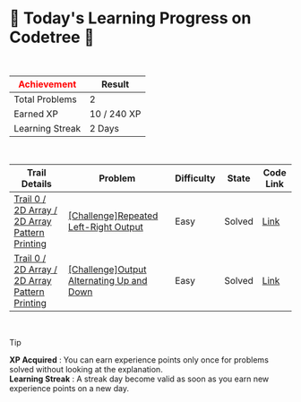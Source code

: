 # 🌲 Today's Learning Progress on Codetree 🌲

<br />

| <span style="color:red;display:block;text-align:center;"> **Achievement**</span> | Result |
|---|---|
|Total Problems| 2 |
| Earned XP | 10 / 240 XP |
| Learning Streak | 2 Days |

<br />

|Trail Details|Problem|Difficulty|State|Code Link|
|---|---|---|---|---|
|[Trail 0 / 2D Array / 2D Array Pattern Printing](https://www.codetree.ai/trail-info/codetree-101/)|[[Challenge]Repeated Left-Right Output](https://www.codetree.ai/trails/complete/curated-cards/nl-pre-2d-array-pattern-printing-1/)|Easy|Solved|[Link](https://github.com/adikri/hello-world/blob/main/250507/%EC%A2%8C%EC%9A%B0%EB%A1%9C%20%EB%B0%98%EB%B3%B5%ED%95%98%EB%A9%B0%20%EC%B6%9C%EB%A0%A5/print-in-left-right-reverse.js)|
|[Trail 0 / 2D Array / 2D Array Pattern Printing](https://www.codetree.ai/trail-info/codetree-101/)|[[Challenge]Output Alternating Up and Down](https://www.codetree.ai/trails/complete/curated-cards/nl-pre-2d-array-pattern-printing-2/)|Easy|Solved|[Link](https://github.com/adikri/hello-world/blob/main/250507/%EC%83%81%ED%95%98%EB%A1%9C%20%EB%B0%98%EB%B3%B5%ED%95%98%EB%A9%B0%20%EC%B6%9C%EB%A0%A5/print-in-up-down-reverse.js)|


<br />

> [!TIP]
> **XP Acquired** : You can earn experience points only once for problems solved without looking at the explanation.  
> **Learning Streak** : A streak day become valid as soon as you earn new experience points on a new day.

